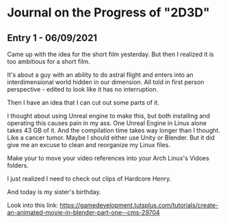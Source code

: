 # Journal on the Progress of "2D3D"

## Entry 1 - 06/09/2021

Came up with the idea for the short film yesterday. But then I
realized it is too ambitious for a short film.

It's about a guy with an ability to do astral flight and enters into
an interdimensional world hidden in our dimension. All told in first
person perspective - edited to look like it has no interruption.

Then I have an idea that I can cut out some parts of it.

I thought about using Unreal engine to make this, but both installing
and operating this causes pain in my ass. One Unreal Engine in Linux
alone takes 43 GB of it. And the compilation time takes way longer
than I thought.  Like a cancer tumor. Maybe I should either use Unity
or Blender. But it did give me an excuse to clean and reorganize my
Linux files.

Make your to move your video references into your Arch Linux's Vidoes
folders.

I just realized I need to check out clips of Hardcore Henry.

And today is my sister's birthday.

Look into this link:
https://gamedevelopment.tutsplus.com/tutorials/create-an-animated-movie-in-blender-part-one--cms-29704